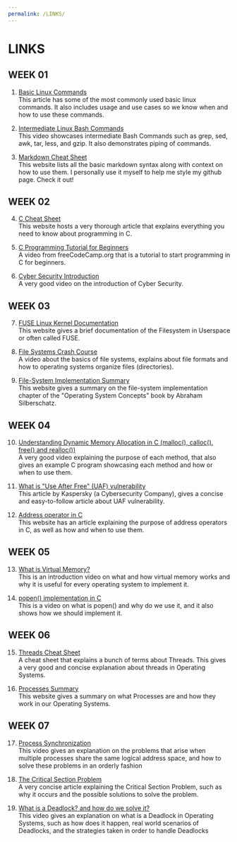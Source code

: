 ```yaml
---
permalink: /LINKS/
---
```


# LINKS

## WEEK 01
1. [Basic Linux Commands](https://www.hostinger.com/tutorials/linux-commands)<br>
This article has some of the most commonly used basic linux commands.
It also includes usage and use cases so we know when and how to use these commands.

2. [Intermediate Linux Bash Commands](https://www.youtube.com/watch?v=yCTnihfbPCo)<br>
This video showcases intermediate Bash Commands such as grep, sed, awk, tar, less, and gzip.
It also demonstrates piping of commands.

3. [Markdown Cheat Sheet](https://www.markdownguide.org/cheat-sheet/)<br>
This website lists all the basic markdown syntax along with context on how to use them.
I personally use it myself to help me style my github page. Check it out!

## WEEK 02
4. [C Cheat Sheet](https://developerinsider.co/c-programming-language-cheat-sheet/)<br>
This website hosts a very thorough article that explains everything you need to know about programming in C.

5. [C Programming Tutorial for Beginners](https://www.youtube.com/watch?v=KJgsSFOSQv0)<br>
A video from freeCodeCamp.org that is a tutorial to start programming in C for beginners.

6. [Cyber Security Introduction](https://www.youtube.com/watch?v=aIq44rZntmg)<br>
A very good video on the introduction of Cyber Security.

## WEEK 03
7. [FUSE Linux Kernel Documentation](https://www.kernel.org/doc/html/latest/filesystems/fuse.html)<br>
This website gives a brief documentation of the Filesystem in Userspace or often called FUSE.

8. [File Systems Crash Course](https://www.youtube.com/watch?v=KN8YgJnShPM)<br>
A video about the basics of file systems, explains about file formats and how to operating systems organize files (directories).

9. [File-System Implementation Summary](https://www.cs.uic.edu/~jbell/CourseNotes/OperatingSystems/12_FileSystemImplementation.html)<br>
This website gives a summary on the file-system implementation chapter of the "Operating System Concepts" book by Abraham Silberschatz.

## WEEK 04
10. [Understanding Dynamic Memory Allocation in C (malloc(), calloc(), free() and realloc())](https://www.youtube.com/watch?v=xDVC3wKjS64)<br>
A very good video explaining the purpose of each method, that also gives an example C program showcasing each method and how or when to use them.

11. [What is "Use After Free" (UAF) vulnerability](https://encyclopedia.kaspersky.com/glossary/use-after-free/)<br>
This article by Kaspersky (a Cybersecurity Company), gives a concise and easy-to-follow article about UAF vulnerability.

12. [Address operator in C](https://www.educba.com/address-operator-in-c/)<br>
This website has an article explaining the purpose of address operators in C, as well as how and when to use them.

## WEEK 05
13. [What is Virtual Memory?](https://www.youtube.com/watch?v=qlH4-oHnBb8)<br>
This is an introduction video on what and how virtual memory works and why it is useful for every operating system to implement it.

14. [popen() implementation in C](https://www.youtube.com/watch?v=tEQHRaPAL-o)<br>
This is a video on what is popen() and why do we use it, and it also shows how we should implement it.

## WEEK 06
15. [Threads Cheat Sheet](https://github.com/okeeffed/cheat-sheets/blob/master/COMP3520-OS/3-Threads.md)<br>
A cheat sheet that explains a bunch of terms about Threads. This gives a very good and concise explanation about threads in Operating Systems.

16. [Processes Summary](https://www.cs.uic.edu/~jbell/CourseNotes/OperatingSystems/3_Processes.html)<br>
This website gives a summary on what Processes are and how they work in our Operating Systems.

## WEEK 07
17. [Process Synchronization](https://www.youtube.com/watch?v=ph2awKa8r5Y)<br>
This video gives an explanation on the problems that arise when multiple processes share the same logical address space, and how to solve these problems in an orderly fashion

18. [The Critical Section Problem](https://www.tutorialspoint.com/critical-section-problem)<br>
A very concise article explaining the Critical Section Problem, such as why it occurs and the possible solutions to solve the problem.

19. [What is a Deadlock? and how do we solve it?](https://www.youtube.com/watch?v=UVo9mGARkhQ)<br>
This video gives an explanation on what is a Deadlock in Operating Systems, such as how does it happen, real world scenarios of Deadlocks, and the strategies taken in order to handle Deadlocks